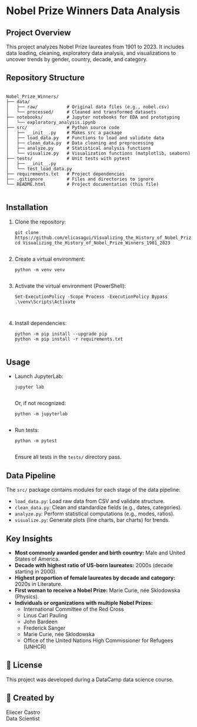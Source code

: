 <!DOCTYPE html>
<html lang="en">

<body>
  <h1>Nobel Prize Winners Data Analysis</h1>

  <h2>Project Overview</h2>
  <p>This project analyzes Nobel Prize laureates from 1901 to 2023. It includes data loading, cleaning, exploratory data analysis, and visualizations to uncover trends by gender, country, decade, and category.</p>

  <h2>Repository Structure</h2>
  <pre><code>
Nobel_Prize_Winners/
├── data/
│   ├── raw/           # Original data files (e.g., nobel.csv)
│   └── processed/     # Cleaned and transformed datasets
├── notebooks/         # Jupyter notebooks for EDA and prototyping
│   └── exploratory_analysis.ipynb
├── src/               # Python source code
│   ├── __init__.py    # Makes src a package
│   ├── load_data.py   # Functions to load and validate data
│   ├── clean_data.py  # Data cleaning and preprocessing
│   ├── analyze.py     # Statistical analysis functions
│   └── visualize.py   # Visualization functions (matplotlib, seaborn)
├── tests/             # Unit tests with pytest
│   ├── __init__.py
│   └── test_load_data.py
├── requirements.txt   # Project dependencies
├── .gitignore         # Files and directories to ignore
└── README.html        # Project documentation (this file)
  </code></pre>

  <h2>Installation</h2>
  <ol>
    <li>Clone the repository:<br>
      <pre><code>git clone https://github.com/elicasagui/Visualizing_the_History_of_Nobel_Prize_Winners_1901_2023.git
cd Visualizing_the_History_of_Nobel_Prize_Winners_1901_2023
      </code></pre>
    </li>
    <li>Create a virtual environment:<br>
      <pre><code>python -m venv venv
      </code></pre>
    </li>
    <li>Activate the virtual environment (PowerShell):<br>
      <pre><code>Set-ExecutionPolicy -Scope Process -ExecutionPolicy Bypass
.\venv\Scripts\Activate  
<!-- This temporarily allows script execution and then activates the venv -->
      </code></pre>
    </li>
    <li>Install dependencies:<br>
      <pre><code>python -m pip install --upgrade pip
python -m pip install -r requirements.txt
      </code></pre>
    </li>
  </ol>

  <h2>Usage</h2>
  <ul>
    <li>Launch JupyterLab:<br>
      <pre><code>jupyter lab
      </code></pre>
      Or, if not recognized:<br>
      <pre><code>python -m jupyterlab
      </code></pre>
    </li>
    <li>Run tests:<br>
      <pre><code>python -m pytest
      </code></pre>
      Ensure all tests in the <code>tests/</code> directory pass.
    </li>
  </ul>

  <h2>Data Pipeline</h2>
  <p>The <code>src/</code> package contains modules for each stage of the data pipeline:</p>
  <ul>
    <li><code>load_data.py</code>: Load raw data from CSV and validate structure.</li>
    <li><code>clean_data.py</code>: Clean and standardize fields (e.g., dates, categories).</li>
    <li><code>analyze.py</code>: Perform statistical computations (e.g., modes, ratios).</li>
    <li><code>visualize.py</code>: Generate plots (line charts, bar charts) for trends.</li>
  </ul>

  <h2>Key Insights</h2>
  <ul>
    <li><strong>Most commonly awarded gender and birth country:</strong> Male and United States of America.</li>
    <li><strong>Decade with highest ratio of US-born laureates:</strong> 2000s (decade starting in 2000).</li>
    <li><strong>Highest proportion of female laureates by decade and category:</strong> 2020s in Literature.</li>
    <li><strong>First woman to receive a Nobel Prize:</strong> Marie Curie, née Sklodowska (Physics).</li>
    <li><strong>Individuals or organizations with multiple Nobel Prizes:</strong>
      <ul>
        <li>International Committee of the Red Cross</li>
        <li>Linus Carl Pauling</li>
        <li>John Bardeen</li>
        <li>Frederick Sanger</li>
        <li>Marie Curie, née Sklodowska</li>
        <li>Office of the United Nations High Commissioner for Refugees (UNHCR)</li>
      </ul>
    </li>
  </ul>

  <h2>📄 License</h2>
  <p>This project was developed during a DataCamp data science course.</p>

  <h2>📄 Created by</h2>
  <p>Eliecer Castro<br>
  Data Scientist</p>
</body>
</html>

